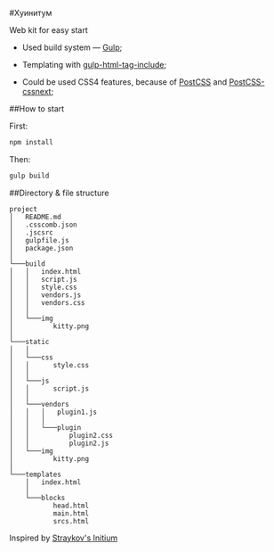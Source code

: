 #Хуинитум

Web kit for easy start

- Used build system — [Gulp](http://gulpjs.com/);

- Templating with [gulp-html-tag-include](https://www.npmjs.com/package/gulp-html-tag-include);

- Could be used CSS4 features, because of [PostCSS](https://github.com/postcss/postcss) and [PostCSS-cssnext](https://github.com/MoOx/postcss-cssnext);

##How to start

First:
```bash
npm install
```
Then:
```bash
gulp build
```
##Directory & file structure

```
project
│   README.md
│   .csscomb.json
│   .jscsrc
│   gulpfile.js
│   package.json
│
└───build
│   │   index.html
│   │   script.js
│   │   style.css
│   │   vendors.js
│   │   vendors.css
│   │
│   └───img
│          kitty.png
│
└───static
│   │
│   └───css
│   │      style.css
│   │
│   └───js
│   │      script.js
│   │
│   └───vendors
│   │   │   plugin1.js
│   │   │
│   │   └───plugin
│   │          plugin2.css
│   │          plugin2.js
│   └───img
│          kitty.png
│
└───templates
    │   index.html
    │
    └───blocks
           head.html
           main.html
           srcs.html
```

Inspired by [Straykov's Initium](https://github.com/straykov/initium)
